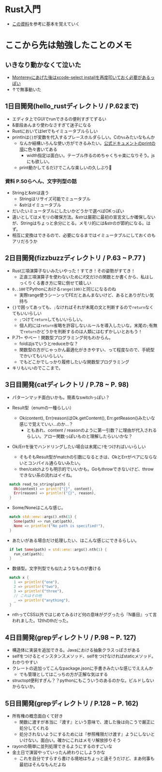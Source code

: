 # Rust入門
- [この資料](https://speakerdeck.com/helloyuk13/rusthanzuon-at-rust-ca-1-day-youth-boot-camp)を参考に基本を覚えていく

# ここから先は勉強したことのメモ

## いきなり動かなくて泣いた
- [Montereyにあげた後はxcode-select installを再度叩いておく必要があるっぽい](https://qiita.com/ka2kama/items/f1ad9dd878d152d69472)
- ↑で無事動いた

## 1日目開発(hello_rustディレクトリ / P.62まで)
- エディタ上でGUIでrunできるの便利すぎてずるい
- &普段あんまり使わなさすぎて迷子になる
- Rustにおいてはletでもイミュータブルらしい
- printlnは`{}`が変数を代入するプレースホルダらしい。Cの`%s`みたいなもんか
  - なんか結構いろんな使い方ができるみたい。[公式ドキュメントのprintの項](https://doc.rust-lang.org/rust-by-example/hello/print.html)に色々書いてある
    - width指定は面白い。テーブル作るのめちゃくちゃ楽になりそう。jsにも欲しい。
  - print動かしてるだけでこんな楽しいの久しぶり🦀

### 資料 P.50らへん、文字列型の話
- Stringと&strは違う
  - Stringはリサイズ可能でミュータブル
  - &strはイミュータブル
- だいたいミュータブルにしたいかどうかで選べばOKっぽい
- 違いとしてはメモリの確保方法。&strは厳密に最初の宣言文しか確保しないが、Stringはちょっと余分にとる。メモリ的には&strのが節約になる。はず。
- 相互に変換はできるので、必要になるまではイミュータブルにしておくのもアリだろうか


## 2日目開発(fizzbuzzディレクトリ / P.63 ~ P.77 )
- Rust三項演算子ないみたいやった！すてき！その姿勢がすてき！
  - 正直三項演算子を使わないためにif文だけの関数とか書くから、私はしっくりくる書き方に常に倒せて嬉しい
- `0..100`でPythonにおける`range(100)`と同じになるのね
  - 実際range使うシーンってFEだとあんまないけど、あるとありがたい気持ち
- `{}`で囲ってあっても、`;`なければそれが末尾の文と判断するので`return`なくてもいいらしい
  - `;`つけて`return`してもいいらしい。
  - 個人的には`return`省略を許容しないルールを導入したいな。末尾の`;`有無で`return`かどうかを判断するのは人類にはむずかしいとおもう！
- P.71~ やべー！関数型プログラミング何もわからん。
  - foldはjsでいうとreduceかな？
  - 関数型の方がじゃっかん最適化がききやすい、って程度なので、手続型でかいてもいいらしい。
  - でもどこかでしっかり履修したいな関数型プログラミング
- キリもいいのでここまで。

## 3日目開発(catディレクトリ / P.78 ~ P. 98)
- パターンマッチ面白いかも。簡素なswitchっぽい？

- Result型（enumの一種らしい）
  - Ok(content), Err(reason)はOk.getContent(), Err.getReason()みたいな感じで覚えていい…のか…？
    - ともあれ、content / reasonのように第一引数？に理由が代入されるらしい。アロー関数っぽいものと理解したらいいかな？
- Ok/Errを後でハンドリングしたい場合は末尾に`?`をつければいいらしい
  - そもそもResult型がmatchの引数になるときは、OkとErrがペアにならないとコンパイル通らないみたい。
  - then/catchよりも明示的でいいかも。Goもthrowできないけど、throwできない系の流れはイイね。
```rust
  match read_to_string(path) {
    Ok(content) => print!("{}", content),
    Err(reason) => println!("{}", reason),
  }
```

- Some/Noneはこんな感じ。
```rust 
  match std::env::args().nth(1) {
    Some(path) => run_cat(path),
    None => println!("No path is specified!"),
  }
```

- あたいがある場合だけ処理したい、はこんな感じにできるらしい。
```rust
  if let Some(path) = std::env::args().nth(1) {
    run_cat(path);
  }
```

- 数値型。文字列型でも似たようなものが書ける
```rust
  match x {
    1 => println!("one"),
    2 => println!("two"),
    3 => println!("three"),
    // これはその他
    _ => println!("anything"),
  }
```

- nthってCSS以外ではじめてみるけど何の意味がググったら『N番目』って言われました。12thのthだった。

## 4日目開発(grepディレクトリ / P.98 ~ P. 127)
- 構造体に実装を追加できる。Javaにおける抽象クラスっぽさがある
- selfをつけるとインスタンスメソッド、selfをつけなければstaticメソッド。わかりやすい
- クレートの追加ってこんなpackage.jsonに手書きみたいな感じでええんか
  - でも管理としてはこっちの方が正解な気はする
- structopt便利すぎん？？pythonにもこういうのあるのかな。ビルドしないからないか。

## 5日目開発(grepディレクトリ / P.128 ~ P. 162)
- 所有権の概念面白くて好き
  - 関数に渡すが本当に『渡す』という意味で、渡した後は向こうで厳正に処分してくれる
  - 処分されないようにするためには『参照権限だけ渡す』ようにしないといけない。面白い。確かにこれはメモリ解放捗りそう
- rayonの簡単に並列処理できるようにするのすごいな
- 金土日で演習やっていったん終わりにしようかな
  - これを自分ですらすら書ける境地はちょっと遠そうだけど、まあ何事も最初はそんなもんだよね